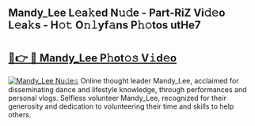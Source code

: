 ## Mandy_Lee L𝚎a𝚔ed N𝚞𝚍e - Part-RiZ Vi𝚍𝚎o L𝚎a𝚔s - H𝚘𝚝 O𝚗𝚕yf𝚊ns P𝚑𝚘tos utHe7

# <h2><a href="http://kf9xt9g.oniu.top/?m=Mandy_Lee">🔗👉 🔴 Mandy_Lee P𝚑ot𝚘𝚜 V𝚒d𝚎o</a></h2>

[![Mandy_Lee Nu𝚍e𝚜](https://i.imgur.com/0qMVB7G.gif)](http://kf9xt9g.oniu.top/?m=Mandy_Lee)
Online thought leader Mandy_Lee, acclaimed for disseminating dance and lifestyle knowledge, through performances and personal vlogs. Selfless volunteer Mandy_Lee, recognized for their generosity and dedication to volunteering their time and skills to help others.  
